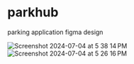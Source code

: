 # parkhub
parking application figma design 

![Screenshot 2024-07-04 at 5 38 14 PM](https://github.com/dalvirushikesh/parkhub/assets/98545737/0d2ee092-2e61-4516-a9d8-d78e2036e004)
![Screenshot 2024-07-04 at 5 26 16 PM](https://github.com/dalvirushikesh/parkhub/assets/98545737/3443d645-c576-4ef3-a918-dadc310cf51a)

